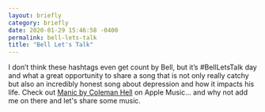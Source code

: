 ```yaml
---
layout: briefly
category: briefly
date: 2020-01-29 15:46:58 -0400
permalink: bell-lets-talk
title: "Bell Let's Talk"
---
```


I don’t think these hashtags even get count by Bell, but it’s #BellLetsTalk day and what a great opportunity to share a song that is not only really catchy but also an incredibly honest song about depression and how it impacts his life. Check out [Manic by Coleman Hell](https://music.apple.com/ca/album/manic/1335784190?i=1335784201) on Apple Music... and why not add me on there and let's share some music. 